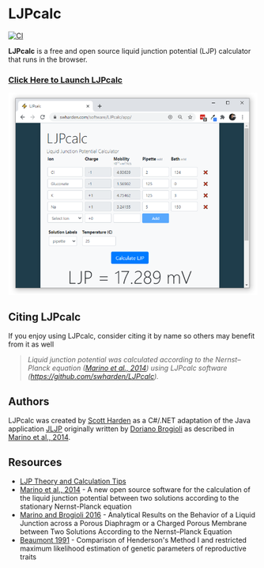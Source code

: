 # LJPcalc

[![CI](https://github.com/swharden/LJPcalc/actions/workflows/ci.yaml/badge.svg)](https://github.com/swharden/LJPcalc/actions/workflows/ci.yaml)

**LJPcalc** is a free and open source liquid junction potential (LJP) calculator that runs in the browser.

### [Click Here to Launch LJPcalc](https://swharden.com/software/LJPcalc/app)

[![](dev/website.png)](https://swharden.com/software/LJPcalc/app)

## Citing LJPcalc

If you enjoy using LJPcalc, consider citing it by name so others may benefit from it as well

> _Liquid junction potential was calculated according to the Nernst–Planck equation ([Marino et al., 2014](https://arxiv.org/abs/1403.3640)) using LJPcalc software (https://github.com/swharden/LJPcalc)._

## Authors
LJPcalc was created by [Scott Harden](http://swharden.com/) as a C#/.NET adaptation of the Java application [JLJP](https://github.com/swharden/JLJP) originally written by [Doriano Brogioli](https://sites.google.com/site/dbrogioli/) as described in [Marino et al., 2014](https://arxiv.org/abs/1403.3640).

## Resources
* [LJP Theory and Calculation Tips](https://swharden.com/software/LJPcalc/theory/)
* [Marino et al., 2014](https://arxiv.org/abs/1403.3640) - A new open source software for the calculation of the liquid junction potential between two solutions according to the stationary Nernst-Planck equation
* [Marino and Brogioli 2016](https://www.mdpi.com/2079-3197/4/2/17) - Analytical Results on the Behavior of a Liquid Junction across a Porous Diaphragm or a Charged Porous Membrane between Two Solutions According to the Nernst–Planck Equation
* [Beaumont 1991](https://pubmed.ncbi.nlm.nih.gov/1886854/) - Comparison of Henderson's Method I and restricted maximum likelihood estimation of genetic parameters of reproductive traits
